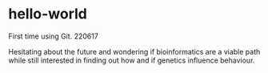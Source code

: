 # hello-world
First time using Git. 220617

Hesitating about the future and wondering if bioinformatics are a viable path while still interested in finding out how and if genetics influence behaviour.
